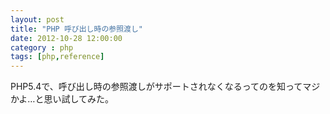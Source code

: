 ```yaml
---
layout: post
title: "PHP 呼び出し時の参照渡し"
date: 2012-10-28 12:00:00
category : php
tags: [php,reference]
---
```

PHP5.4で、呼び出し時の参照渡しがサポートされなくなるってのを知ってマジかよ…と思い試してみた。

<!--more-->


